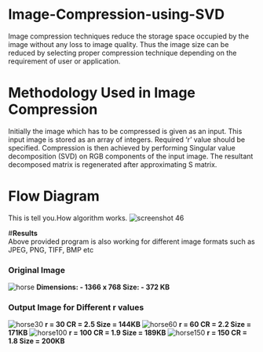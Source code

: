 # Image-Compression-using-SVD
Image compression techniques reduce the storage space occupied by the image without any loss to image quality. Thus the image size can be reduced by selecting proper compression technique depending on the requirement of user or application. 


# Methodology Used in Image Compression 
Initially the image which has to be compressed is given as an input. This input image is stored as an array of integers. Required ‘r’ value should be specified. Compression is then achieved by performing Singular value decomposition (SVD) on RGB components of the input image. The resultant decomposed matrix is regenerated after approximating S matrix.  

# Flow Diagram
This is tell you.How algorithm works.
![screenshot 46](https://cloud.githubusercontent.com/assets/19153198/21739353/f0115956-d4be-11e6-9f3e-8712f53feab6.png)

#**Results**  
Above provided program is also working for different image formats such as JPEG, PNG, TIFF, BMP etc
### Original Image
![horse](https://cloud.githubusercontent.com/assets/19153198/21739397/03a3324a-d4c0-11e6-9a4a-72ca86e33e4a.jpg)
**Dimensions: - 1366 x 768 
Size: - 372 KB**
### Output Image for Different r values
![horse30](https://cloud.githubusercontent.com/assets/19153198/21739398/0f570c88-d4c0-11e6-8d3c-a00431580d77.jpg)
**r = 30
CR = 2.5
Size = 144KB**
![horse60](https://cloud.githubusercontent.com/assets/19153198/21739399/0f58a192-d4c0-11e6-86d8-31e0422108b8.jpg)
**r = 60
CR = 2.2
Size = 171KB**
![horse100](https://cloud.githubusercontent.com/assets/19153198/21739400/0f594ee4-d4c0-11e6-8b0d-3a8688da3874.jpg)
**r = 100
CR = 1.9
Size = 189KB**
![horse150](https://cloud.githubusercontent.com/assets/19153198/21739401/0f61838e-d4c0-11e6-81ab-393ef45ad346.jpg)
**r = 150
CR = 1.8
Size = 200KB**
